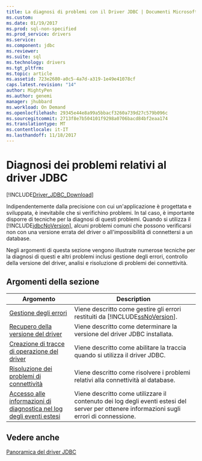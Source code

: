 ```yaml
---
title: La diagnosi di problemi con il Driver JDBC | Documenti Microsoft
ms.custom: 
ms.date: 01/19/2017
ms.prod: sql-non-specified
ms.prod_service: drivers
ms.service: 
ms.component: jdbc
ms.reviewer: 
ms.suite: sql
ms.technology: drivers
ms.tgt_pltfrm: 
ms.topic: article
ms.assetid: 723e2680-a0c5-4a7d-a319-1e49e41078cf
caps.latest.revision: "14"
author: MightyPen
ms.author: genemi
manager: jhubbard
ms.workload: On Demand
ms.openlocfilehash: 29345e44e8a99a5bbacf3260a739d27c579b096c
ms.sourcegitcommit: 2713f8e7b504101f9298a0706bacd84bf2eaa174
ms.translationtype: MT
ms.contentlocale: it-IT
ms.lasthandoff: 11/18/2017
---
```

# <a name="diagnosing-problems-with-the-jdbc-driver"></a>Diagnosi dei problemi relativi al driver JDBC
[!INCLUDE[Driver_JDBC_Download](../../includes/driver_jdbc_download.md)]

  Indipendentemente dalla precisione con cui un'applicazione è progettata e sviluppata, è inevitabile che si verifichino problemi. In tal caso, è importante disporre di tecniche per la diagnosi di questi problemi. Quando si utilizza il [!INCLUDE[jdbcNoVersion](../../includes/jdbcnoversion_md.md)], alcuni problemi comuni che possono verificarsi non con una versione errata del driver o all'impossibilità di connettersi a un database.  
  
 Negli argomenti di questa sezione vengono illustrate numerose tecniche per la diagnosi di questi e altri problemi inclusi gestione degli errori, controllo della versione del driver, analisi e risoluzione di problemi dei connettività.  
  
## <a name="in-this-section"></a>Argomenti della sezione  
  
|Argomento|Description|  
|-----------|-----------------|  
|[Gestione degli errori](../../connect/jdbc/handling-errors.md)|Viene descritto come gestire gli errori restituiti da [!INCLUDE[ssNoVersion](../../includes/ssnoversion_md.md)].|  
|[Recupero della versione del driver](../../connect/jdbc/getting-the-driver-version.md)|Viene descritto come determinare la versione del driver JDBC installata.|  
|[Creazione di tracce di operazione del driver](../../connect/jdbc/tracing-driver-operation.md)|Viene descritto come abilitare la traccia quando si utilizza il driver JDBC.|  
|[Risoluzione dei problemi di connettività](../../connect/jdbc/troubleshooting-connectivity.md)|Viene descritto come risolvere i problemi relativi alla connettività al database.|  
|[Accesso alle informazioni di diagnostica nel log degli eventi estesi](../../connect/jdbc/accessing-diagnostic-information-in-the-extended-events-log.md)|Viene descritto come utilizzare il contenuto dei log degli eventi estesi del server per ottenere informazioni sugli errori di connessione.|  
  
## <a name="see-also"></a>Vedere anche  
 [Panoramica del driver JDBC](../../connect/jdbc/overview-of-the-jdbc-driver.md)  
  
  
